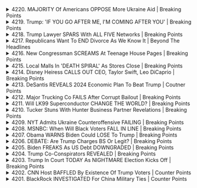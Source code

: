 <details>
<summary>4220. MAJORITY Of Americans OPPOSE More Ukraine Aid | Breaking Points</summary><br>

<a href="https://www.youtube.com/watch?v=DT3dfoolRkE" target="_blank">
    <img src="https://img.youtube.com/vi/DT3dfoolRkE/maxresdefault.jpg" 
        alt="[Youtube]" width="200">
</a>

# MAJORITY Of Americans OPPOSE More Ukraine Aid | Breaking Points


</details>

<details>
<summary>4219. Trump: 'IF YOU GO AFTER ME, I'M COMING AFTER YOU' | Breaking Points</summary><br>

<a href="https://www.youtube.com/watch?v=8EiPGdRLNAI" target="_blank">
    <img src="https://img.youtube.com/vi/8EiPGdRLNAI/maxresdefault.jpg" 
        alt="[Youtube]" width="200">
</a>

# Trump: 'IF YOU GO AFTER ME, I'M COMING AFTER YOU' | Breaking Points


</details>

<details>
<summary>4218. Trump Lawyer SPARS With ALL FIVE Networks | Breaking Points</summary><br>

<a href="https://www.youtube.com/watch?v=vkTQbBzULxE" target="_blank">
    <img src="https://img.youtube.com/vi/vkTQbBzULxE/maxresdefault.jpg" 
        alt="[Youtube]" width="200">
</a>

# Trump Lawyer SPARS With ALL FIVE Networks | Breaking Points


</details>

<details>
<summary>4217. Republicans Want To END Divorce As We Know It | Beyond The Headlines</summary><br>

<a href="https://www.youtube.com/watch?v=YxNPV2CHc6Q" target="_blank">
    <img src="https://img.youtube.com/vi/YxNPV2CHc6Q/maxresdefault.jpg" 
        alt="[Youtube]" width="200">
</a>

# Republicans Want To END Divorce As We Know It | Beyond The Headlines


</details>

<details>
<summary>4216. New Congressman SCREAMS At Teenage House Pages | Breaking Points</summary><br>

<a href="https://www.youtube.com/watch?v=k-n56R0R7oo" target="_blank">
    <img src="https://img.youtube.com/vi/k-n56R0R7oo/maxresdefault.jpg" 
        alt="[Youtube]" width="200">
</a>

# New Congressman SCREAMS At Teenage House Pages | Breaking Points


</details>

<details>
<summary>4215. Local Malls In 'DEATH SPIRAL' As Stores Close | Breaking Points</summary><br>

<a href="https://www.youtube.com/watch?v=0Gje3cduZFM" target="_blank">
    <img src="https://img.youtube.com/vi/0Gje3cduZFM/maxresdefault.jpg" 
        alt="[Youtube]" width="200">
</a>

# Local Malls In 'DEATH SPIRAL' As Stores Close | Breaking Points


</details>

<details>
<summary>4214. Disney Heiress CALLS OUT CEO, Taylor Swift, Leo DiCaprio | Breaking Points</summary><br>

<a href="https://www.youtube.com/watch?v=jYhu6aLWWtc" target="_blank">
    <img src="https://img.youtube.com/vi/jYhu6aLWWtc/maxresdefault.jpg" 
        alt="[Youtube]" width="200">
</a>

# Disney Heiress CALLS OUT CEO, Taylor Swift, Leo DiCaprio | Breaking Points


</details>

<details>
<summary>4213. DeSantis REVEALS 2024 Economic Plan To Beat Trump | Coutner Points</summary><br>

<a href="https://www.youtube.com/watch?v=vrZxqoxaWik" target="_blank">
    <img src="https://img.youtube.com/vi/vrZxqoxaWik/maxresdefault.jpg" 
        alt="[Youtube]" width="200">
</a>

# DeSantis REVEALS 2024 Economic Plan To Beat Trump | Coutner Points


</details>

<details>
<summary>4212. Major Trucking Co FAILS After Corrupt Bailout | Breaking Points</summary><br>

<a href="https://www.youtube.com/watch?v=HIstcA8MVOU" target="_blank">
    <img src="https://img.youtube.com/vi/HIstcA8MVOU/maxresdefault.jpg" 
        alt="[Youtube]" width="200">
</a>

# Major Trucking Co FAILS After Corrupt Bailout | Breaking Points


</details>

<details>
<summary>4211. Will LK99 Superconductor CHANGE THE WORLD? | Breaking Points</summary><br>

<a href="https://www.youtube.com/watch?v=rH6oiD9lOMs" target="_blank">
    <img src="https://img.youtube.com/vi/rH6oiD9lOMs/maxresdefault.jpg" 
        alt="[Youtube]" width="200">
</a>

# Will LK99 Superconductor CHANGE THE WORLD? | Breaking Points


</details>

<details>
<summary>4210. Tucker Stuns With Hunter Business Partner Revelations | Breaking Points</summary><br>

<a href="https://www.youtube.com/watch?v=sUMzdFP3if8" target="_blank">
    <img src="https://img.youtube.com/vi/sUMzdFP3if8/maxresdefault.jpg" 
        alt="[Youtube]" width="200">
</a>

# Tucker Stuns With Hunter Business Partner Revelations | Breaking Points


</details>

<details>
<summary>4209. NYT Admits Ukraine Counteroffensive FAILING | Breaking Points</summary><br>

<a href="https://www.youtube.com/watch?v=8aZrdjpgqYI" target="_blank">
    <img src="https://img.youtube.com/vi/8aZrdjpgqYI/maxresdefault.jpg" 
        alt="[Youtube]" width="200">
</a>

# NYT Admits Ukraine Counteroffensive FAILING | Breaking Points


</details>

<details>
<summary>4208. MSNBC: When Will Black Voters FALL IN LINE | Breaking Points</summary><br>

<a href="https://www.youtube.com/watch?v=Kza2iEqzwk4" target="_blank">
    <img src="https://img.youtube.com/vi/Kza2iEqzwk4/maxresdefault.jpg" 
        alt="[Youtube]" width="200">
</a>

# MSNBC: When Will Black Voters FALL IN LINE | Breaking Points


</details>

<details>
<summary>4207. Obama WARNS Biden Could LOSE To Trump | Breaking Points</summary><br>

<a href="https://www.youtube.com/watch?v=2NEGxqxsCNE" target="_blank">
    <img src="https://img.youtube.com/vi/2NEGxqxsCNE/maxresdefault.jpg" 
        alt="[Youtube]" width="200">
</a>

# Obama WARNS Biden Could LOSE To Trump | Breaking Points


</details>

<details>
<summary>4206. DEBATE: Are Trump Charges BS Or Legit? | Breaking Points</summary><br>

<a href="https://www.youtube.com/watch?v=uo-dnv-psNw" target="_blank">
    <img src="https://img.youtube.com/vi/uo-dnv-psNw/maxresdefault.jpg" 
        alt="[Youtube]" width="200">
</a>

# DEBATE: Are Trump Charges BS Or Legit? | Breaking Points


</details>

<details>
<summary>4205. Biden FREAKS As US Debt DOWNGRADED | Breaking Points</summary><br>

<a href="https://www.youtube.com/watch?v=U3VkEL2_O4g" target="_blank">
    <img src="https://img.youtube.com/vi/U3VkEL2_O4g/maxresdefault.jpg" 
        alt="[Youtube]" width="200">
</a>

# Biden FREAKS As US Debt DOWNGRADED | Breaking Points


</details>

<details>
<summary>4204. Trump Co-Conspirators REVEALED | Breaking Points</summary><br>

<a href="https://www.youtube.com/watch?v=DQPPo3Ikahg" target="_blank">
    <img src="https://img.youtube.com/vi/DQPPo3Ikahg/maxresdefault.jpg" 
        alt="[Youtube]" width="200">
</a>

# Trump Co-Conspirators REVEALED | Breaking Points


</details>

<details>
<summary>4203. Trump In Court TODAY As NIGHTMARE Election Kicks Off | Breaking Points</summary><br>

<a href="https://www.youtube.com/watch?v=Q08UPb5C6xk" target="_blank">
    <img src="https://img.youtube.com/vi/Q08UPb5C6xk/maxresdefault.jpg" 
        alt="[Youtube]" width="200">
</a>

# Trump In Court TODAY As NIGHTMARE Election Kicks Off | Breaking Points


</details>

<details>
<summary>4202. CNN Host BAFFLED By Existence Of Trump Voters | Counter Points</summary><br>

<a href="https://www.youtube.com/watch?v=C0C4dLtEKlc" target="_blank">
    <img src="https://img.youtube.com/vi/C0C4dLtEKlc/maxresdefault.jpg" 
        alt="[Youtube]" width="200">
</a>

# CNN Host BAFFLED By Existence Of Trump Voters | Counter Points


</details>

<details>
<summary>4201. BlackRock INVESTIGATED For China Military Ties | Counter Points</summary><br>

<a href="https://www.youtube.com/watch?v=6jolUsAfwcI" target="_blank">
    <img src="https://img.youtube.com/vi/6jolUsAfwcI/maxresdefault.jpg" 
        alt="[Youtube]" width="200">
</a>

# BlackRock INVESTIGATED For China Military Ties | Counter Points


</details>

